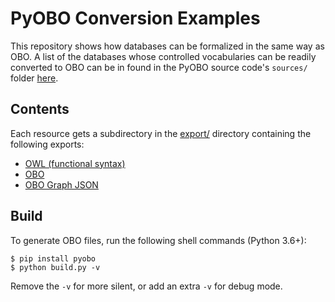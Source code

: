 # PyOBO Conversion Examples

This repository shows how databases can be formalized in the same way as OBO. A list of the databases whose controlled
vocabularies can be readily converted to OBO can be in found in the PyOBO source code's `sources/` folder
[here](https://github.com/pyobo/pyobo/tree/master/src/pyobo/sources).

## Contents

Each resource gets a subdirectory in the [export/](export/) directory
containing the following exports:

- [OWL (functional syntax)](http://www.w3.org/TR/owl2-syntax/)
- [OBO](http://purl.obolibrary.org/obo/oboformat)
- [OBO Graph JSON](https://github.com/geneontology/obographs/)

## Build

To generate OBO files, run the following shell commands (Python 3.6+):

```shell
$ pip install pyobo
$ python build.py -v
```

Remove the `-v` for more silent, or add an extra `-v` for debug mode.

